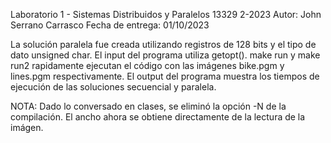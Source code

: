 Laboratorio 1 - Sistemas Distribuidos y Paralelos 13329 2-2023
Autor: John Serrano Carrasco
Fecha de entrega: 01/10/2023

La solución paralela fue creada utilizando registros de 128 bits y el tipo de dato unsigned char.
El input del programa utiliza getopt(). make run y make run2 rapidamente ejecutan el código con las imágenes
bike.pgm y lines.pgm respectivamente.
El output del programa muestra los tiempos de ejecución de las soluciones secuencial y paralela.

NOTA: Dado lo conversado en clases, se eliminó la opción -N de la compilación. El ancho ahora se obtiene directamente de la lectura de la imágen.